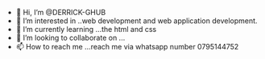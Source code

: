 - 👋 Hi, I’m @DERRICK-GHUB
- 👀 I’m interested in ..web development and  web application development.
- 🌱 I’m currently learning ...the html and css 
- 💞️ I’m looking to collaborate on ...
- 📫 How to reach me ...reach me via whatsapp number 0795144752

<!---
DERRICK-GHUB/DERRICK-GHUB is a ✨ special ✨ repository because its `README.md` (this file) appears on your GitHub profile.
You can click the Preview link to take a look at your changes.
--->
